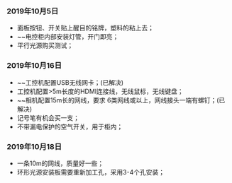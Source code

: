 ### 2019年10月5日
* 面板按钮、开关贴上醒目的铭牌，塑料的粘上去；
* ~~电控柜内部安装灯管，开门即亮；
* 平行光源购买测试；

### 2019年10月16日
* ~~工控机配置USB无线网卡；(已解决)
* 工控机配置>5m长度的HDMI连接线，无线鼠标，无线键盘；
* ~~相机配置15m长的网线，要求 6类网线或以上，网线接头一端有螺钉；(已解决)
* 记号笔有机会买一支；
* 不带漏电保护的空气开关，用于柜内；

### 2019年10月18日
* 一条10m的网线，质量好一些；
* 环形光源安装板需要重新加工孔，采用3-4个孔安装；
